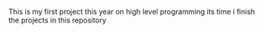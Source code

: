 This is my first project this year on high level programming
its time i finish the projects in this repository
